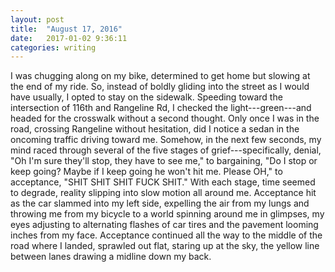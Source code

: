 ```yaml
---
layout: post
title:  "August 17, 2016"
date:   2017-01-02 9:36:11
categories: writing
---
```


I was chugging along on my bike, determined to get home but slowing at the end of my ride. So, instead of boldly gliding into the street as I would have usually, I opted to stay on the sidewalk. Speeding toward the intersection of 116th and Rangeline Rd, I checked the light---green---and headed for the crosswalk without a second thought. Only once I was in the road, crossing Rangeline without hesitation, did I notice a sedan in the oncoming traffic driving toward me. Somehow, in the next few seconds, my mind raced through several of the five stages of grief---specifically, denial, "Oh I'm sure they'll stop, they have to see me," to bargaining, "Do I stop or keep going? Maybe if I keep going he won't hit me. Please OH," to acceptance, "SHIT SHIT SHIT FUCK SHIT." With each stage, time seemed to degrade, reality slipping into slow motion all around me. Acceptance hit as the car slammed into my left side, expelling the air from my lungs and throwing me from my bicycle to a world spinning around me in glimpses, my eyes adjusting to alternating flashes of car tires and the pavement looming inches from my face. Acceptance continued all the way to the middle of the road where I landed, sprawled out flat, staring up at the sky, the yellow line between lanes drawing a midline down my back.